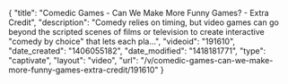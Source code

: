 {
    "title": "Comedic Games - Can We Make More Funny Games? - Extra Credit",
    "description": "Comedy relies on timing, but video games can go beyond the scripted scenes of films or television to create interactive \"comedy by choice\" that lets each pla...",
    "videoid": "191610",
    "date_created": "1406055182",
    "date_modified": "1418181771",
    "type": "captivate",
    "layout": "video",
    "url": "\/v\/comedic-games-can-we-make-more-funny-games-extra-credit\/191610"
}